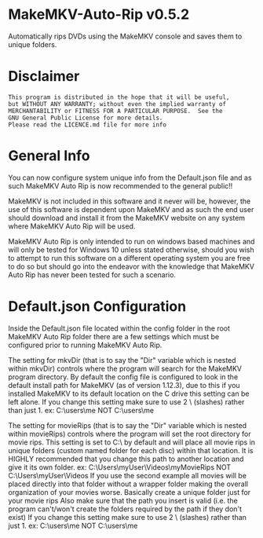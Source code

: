 # MakeMKV-Auto-Rip v0.5.2
Automatically rips DVDs using the MakeMKV console and saves them to unique folders.

# Disclaimer
    This program is distributed in the hope that it will be useful,
    but WITHOUT ANY WARRANTY; without even the implied warranty of
    MERCHANTABILITY or FITNESS FOR A PARTICULAR PURPOSE.  See the
    GNU General Public License for more details.
	Please read the LICENCE.md file for more info

# General Info
You can now configure system unique info from the Default.json file and as such MakeMKV Auto Rip is now recommended to the general public!!

MakeMKV is not included in this software and it never will be, however, the use of this software is dependent upon MakeMKV and as such the end user should download and install it from the MakeMKV website on any system where MakeMKV Auto Rip will be used.

MakeMKV Auto Rip is only intended to run on windows based machines and will only be tested for Windows 10 unless stated otherwise, should you wish to attempt to run this software on a different operating system you are free to do so but should go into the endeavor with the knowledge that MakeMKV Auto Rip has never been tested for such a scenario.

# Default.json Configuration
Inside the Default.json file located within the config folder in the root MakeMKV Auto Rip folder there are a few settings which must be configured prior to running MakeMKV Auto Rip.

The setting for mkvDir (that is to say the "Dir" variable which is nested within mkvDir) controls where the program will search for the MakeMKV program directory.
By default the config file is configured to look in the default install path for MakeMKV (as of version 1.12.3), due to this if you installed MakeMKV to its default location on the C drive this setting can be left alone.
If you change this setting make sure to use 2 \ (slashes) rather than just 1.
	ex: C:\\users\\me
	NOT C:\users\me

The setting for movieRips (that is to say the "Dir" variable which is nested within movieRips) controls where the program will set the root directory for movie rips.
This setting is set to C:\\ by default and will place all movie rips in unique folders (custom named folder for each disc) within that location.
It is HIGHLY recommended that you change this path to another location and give it its own folder.
	ex: C:\\Users\\myUser\\Videos\\myMovieRips
	NOT C:\\Users\\myUser\\Videos
If you use the second example all movies will be placed directly into that folder without a wrapper folder making the overall organization of your movies worse.
	Basically create a unique folder just for your movie rips
Also make sure that the path you insert is valid (i.e. the program can't/won't create the folders required by the path if they don't exist)
If you change this setting make sure to use 2 \ (slashes) rather than just 1.
	ex: C:\\users\\me
	NOT C:\users\me